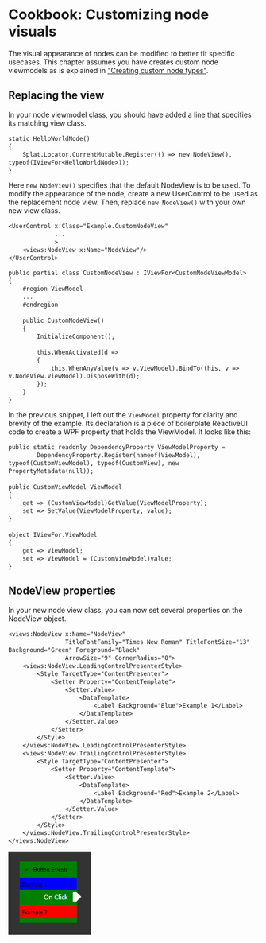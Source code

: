 # Cookbook: Customizing node visuals

The visual appearance of nodes can be modified to better fit specific usecases.
This chapter assumes you have creates custom node viewmodels as is explained in ["Creating custom node types"](custom_nodes).

## Replacing the view

In your node viewmodel class, you should have added a line that specifies its matching view class.

```
static HelloWorldNode()
{
    Splat.Locator.CurrentMutable.Register(() => new NodeView(), typeof(IViewFor<HelloWorldNode>));
}
```

Here `new NodeView()` specifies that the default NodeView is to be used.
To modify the appearance of the node, create a new UserControl to be used as the replacement node view.
Then, replace `new NodeView()` with your own new view class.

```
<UserControl x:Class="Example.CustomNodeView"
             ...
             >
    <views:NodeView x:Name="NodeView"/>
</UserControl>
```

```
public partial class CustomNodeView : IViewFor<CustomNodeViewModel>
{
    #region ViewModel
    ...
    #endregion

    public CustomNodeView()
    {
        InitializeComponent();

        this.WhenActivated(d =>
        {
            this.WhenAnyValue(v => v.ViewModel).BindTo(this, v => v.NodeView.ViewModel).DisposeWith(d);
        });
    }
}
```

In the previous snippet, I left out the `ViewModel` property for clarity and brevity of the example. Its declaration is a piece of boilerplate ReactiveUI code to create a WPF property that holds the ViewModel. It looks like this:

```
public static readonly DependencyProperty ViewModelProperty = 
        DependencyProperty.Register(nameof(ViewModel), typeof(CustomViewModel), typeof(CustomView), new PropertyMetadata(null));
        
public CustomViewModel ViewModel
{
    get => (CustomViewModel)GetValue(ViewModelProperty);
    set => SetValue(ViewModelProperty, value);
}

object IViewFor.ViewModel
{
    get => ViewModel;
    set => ViewModel = (CustomViewModel)value;
}
```

## NodeView properties

In your new node view class, you can now set several properties on the NodeView object.

```
<views:NodeView x:Name="NodeView"
                TitleFontFamily="Times New Roman" TitleFontSize="13" Background="Green" Foreground="Black"
                ArrowSize="9" CornerRadius="0">
    <views:NodeView.LeadingControlPresenterStyle>
        <Style TargetType="ContentPresenter">
            <Setter Property="ContentTemplate">
                <Setter.Value>
                    <DataTemplate>
                        <Label Background="Blue">Example 1</Label>
                    </DataTemplate>
                </Setter.Value>
            </Setter>
        </Style>
    </views:NodeView.LeadingControlPresenterStyle>
    <views:NodeView.TrailingControlPresenterStyle>
        <Style TargetType="ContentPresenter">
            <Setter Property="ContentTemplate">
                <Setter.Value>
                    <DataTemplate>
                        <Label Background="Red">Example 2</Label>
                    </DataTemplate>
                </Setter.Value>
            </Setter>
        </Style>
    </views:NodeView.TrailingControlPresenterStyle>
</views:NodeView>
```

![](img/node_visuals/node_visuals.png)
